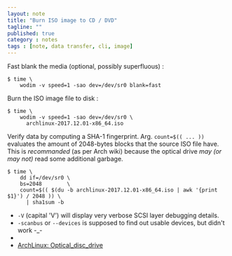 ```yaml
---
layout: note
title: "Burn ISO image to CD / DVD"
tagline: ""
published: true
category : notes
tags : [note, data transfer, cli, image]
---
```


Fast blank the media (optional, possibly superfluous) :

    $ time \
        wodim -v speed=1 -sao dev=/dev/sr0 blank=fast

Burn the ISO image file to disk :

    $ time \
        wodim -v speed=1 -sao dev=/dev/sr0 \
          archlinux-2017.12.01-x86_64.iso

Verify data by computing a SHA-1 fingerprint.  Arg. `count=$(( ... ))` evaluates
the amount of 2048-bytes blocks that the source ISO file have.  This is _recommanded_
(as per Arch wiki) because the optical drive _may (or may not)_ read some
additional garbage.

    $ time \
        dd if=/dev/sr0 \
        bs=2048        \
        count=$(( $(du -b archlinux-2017.12.01-x86_64.iso | awk '{print $1}') / 2048 )) \
          | sha1sum -b


* `-V` (capital 'V') will display very verbose SCSI layer debugging details.
* `-scanbus` or `--devices` is supposed to find out usable devices, but didn't
  work -\_-
*
* [ArchLinux: Optical_disc_drive](https://wiki.archlinux.org/index.php/Optical_disc_drive#Erasing_CD-RW_and_DVD-RW)
